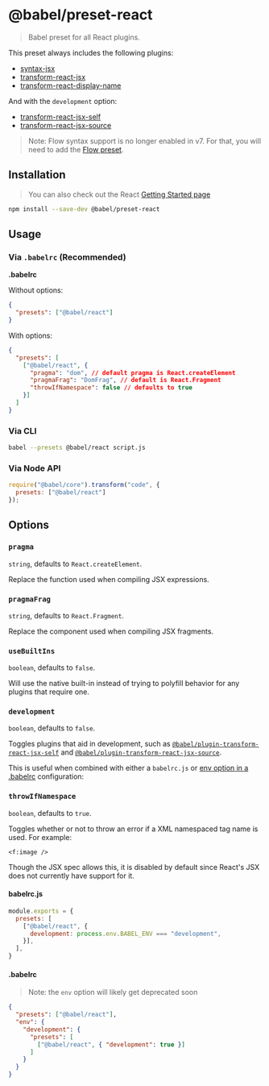 # @babel/preset-react

> Babel preset for all React plugins.

This preset always includes the following plugins:

- [syntax-jsx](https://babeljs.io/docs/plugins/syntax-jsx/)
- [transform-react-jsx](https://babeljs.io/docs/plugins/transform-react-jsx/)
- [transform-react-display-name](https://babeljs.io/docs/plugins/transform-react-display-name/)

And with the `development` option:

- [transform-react-jsx-self](https://babeljs.io/docs/plugins/transform-react-jsx-self/)
- [transform-react-jsx-source](https://babeljs.io/docs/plugins/transform-react-jsx-source/)

> Note: Flow syntax support is no longer enabled in v7. For that, you will need to add the [Flow preset](https://babeljs.io/docs/plugins/preset-flow/).

## Installation

> You can also check out the React [Getting Started page](https://facebook.github.io/react/docs/hello-world.html)

```sh
npm install --save-dev @babel/preset-react
```

## Usage

### Via `.babelrc` (Recommended)

**.babelrc**

Without options:

```json
{
  "presets": ["@babel/react"]
}
```

With options:

```json
{
  "presets": [
    ["@babel/react", {
      "pragma": "dom", // default pragma is React.createElement
      "pragmaFrag": "DomFrag", // default is React.Fragment
      "throwIfNamespace": false // defaults to true
    }]
  ]
}
```

### Via CLI

```sh
babel --presets @babel/react script.js
```

### Via Node API

```javascript
require("@babel/core").transform("code", {
  presets: ["@babel/react"]
});
```

## Options

### `pragma`

`string`, defaults to `React.createElement`.

Replace the function used when compiling JSX expressions.

### `pragmaFrag`

`string`, defaults to `React.Fragment`.

Replace the component used when compiling JSX fragments.

### `useBuiltIns`

`boolean`, defaults to `false`.

Will use the native built-in instead of trying to polyfill behavior for any plugins that require one.

### `development`

`boolean`, defaults to `false`.

Toggles plugins that aid in development, such as [`@babel/plugin-transform-react-jsx-self`](https://babeljs.io/docs/plugins/transform-react-jsx-self/) and [`@babel/plugin-transform-react-jsx-source`](https://babeljs.io/docs/plugins/transform-react-jsx-source/).

This is useful when combined with either a `babelrc.js` or [env option in a .babelrc](https://babeljs.io/docs/usage/babelrc/#env-option) configuration:

### `throwIfNamespace`

`boolean`, defaults to `true`.

Toggles whether or not to throw an error if a XML namespaced tag name is used. For example:

    <f:image />

Though the JSX spec allows this, it is disabled by default since React's JSX does not currently have support for it.

#### babelrc.js

```js
module.exports = {
  presets: [
    ["@babel/react", {
      development: process.env.BABEL_ENV === "development",
    }],
  ],
}
```

#### .babelrc

> Note: the `env` option will likely get deprecated soon

```json
{
  "presets": ["@babel/react"],
  "env": {
    "development": {
      "presets": [
        ["@babel/react", { "development": true }]
      ]
    }
  }
}
```
